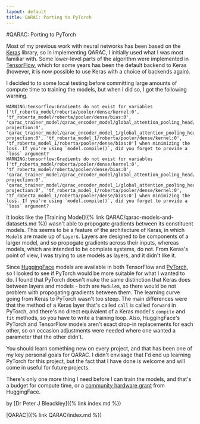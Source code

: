 ```yaml
---
layout: default
title: QARAC: Porting to PyTorch
---
```


#QARAC: Porting to PyTorch

Most of my previous work with neural networks has been based on the [Keras](https://keras.io) library, so in implementing QARAC, I initially used what I was most familiar with. Some lower-level parts of the algorithm were implemented in [TensorFlow](https://tensorflow.org), which for some years has been the default backend to Keras (however, it is now possible to use Keras with a choice of backends again). 

I decided to to some local testing before committing large amounts of compute time to training the models, but when I did so, I got the following warning.

```
WARNING:tensorflow:Gradients do not exist for variables ['tf_roberta_model/roberta/pooler/dense/kernel:0', 'tf_roberta_model/roberta/pooler/dense/bias:0', 'qarac_trainer_model/qarac_encoder_model/global_attention_pooling_head/local projection:0', 'qarac_trainer_model/qarac_encoder_model_1/global_attention_pooling_head_1/local projection:0', 'tf_roberta_model_1/roberta/pooler/dense/kernel:0', 'tf_roberta_model_1/roberta/pooler/dense/bias:0'] when minimizing the loss. If you're using `model.compile()`, did you forget to provide a `loss` argument?
WARNING:tensorflow:Gradients do not exist for variables ['tf_roberta_model/roberta/pooler/dense/kernel:0', 'tf_roberta_model/roberta/pooler/dense/bias:0', 'qarac_trainer_model/qarac_encoder_model/global_attention_pooling_head/local projection:0', 'qarac_trainer_model/qarac_encoder_model_1/global_attention_pooling_head_1/local projection:0', 'tf_roberta_model_1/roberta/pooler/dense/kernel:0', 'tf_roberta_model_1/roberta/pooler/dense/bias:0'] when minimizing the loss. If you're using `model.compile()`, did you forget to provide a `loss` argument?
```

It looks like the [Training Model]({% link QARAC/qarac-models-and-datasets.md %}) wasn't able to propogate gradients between its constituent models. This seems to be a feature of the architecture of Keras, in which `Model`s are made up of `Layer`s. Layers are designed to be components of a larger model, and so propogate gradients across their inputs, whereas models, which are intended to be complete systems, do not. From Keras's point of view, I was trying to use models as layers, and it didn't like it.

Since [HuggingFace](https://huggingface.co) models are available in both TensorFlow and [PyTorch](https://pytorch.org), so I looked to see if PyTorch would be more suitable for what I wanted to do. I found that PyTorch doesn't make the same distinction that Keras does between layers and models - both are `Module`s, so there would be not problem with propogating gradients between them. The learning curve going from Keras to PyTorch wasn't too steep. The main differences were that the method of a Keras layer that's called `call` is called `forward` in PyTorch, and there's no direct equivalent of a Keras model's `compile` and `fit` methods, so you have to write a training loop. Also, HuggingFace's PyTorch and TensorFlow models aren't exact drop-in replacements for each other, so on occasion adjustments were needed where one wanted a parameter that the other didn't. 

You should learn something new on every project, and that has been one of my key personal goals for QARAC. I didn't envisage that I'd end up learning PyTorch for this project, but the fact that I have done is welcome and will come in useful for future projects. 

There's only one more thing I need before I can train the models, and that's a budget for compute time, or a [community hardware grant](https://huggingface.co/docs/hub/spaces-gpus#community-gpu-grants) from HuggingFace.

by [Dr Peter J Bleackley]({% link index.md %})

[QARAC]({% link QARAC/index.md %})
